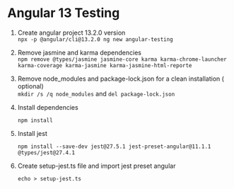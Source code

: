 # Angular 13 Testing

1. Create angular project 13.2.0 version<br>
   `npx -p @angular/cli@13.2.0 ng new angular-testing`

2. Remove jasmine and karma dependencies<br>
   `npm remove @types/jasmine jasmine-core karma karma-chrome-launcher karma-coverage karma-jasmine karma-jasmine-html-reporte`

3. Remove node_modules and package-lock.json for a clean installation ( optional)<br>
   `mkdir /s /q node_modules` and `del package-lock.json`

4. Install dependencies<br>

   `npm install`

5. Install jest<br>

   `npm install --save-dev jest@27.5.1 jest-preset-angular@11.1.1 @types/jest@27.4.1`

6. Create setup-jest.ts file and import jest preset angular<br>

   `echo > setup-jest.ts`
